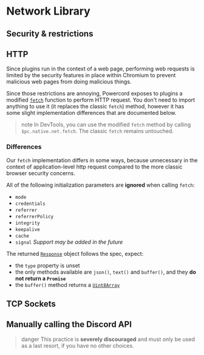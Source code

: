 <!--
  Copyright (c) 2020-2021 aetheryx & Cynthia K. Rey
  This work is licensed under a Creative Commons Attribution-NoDerivatives 4.0 International License.
  https://creativecommons.org/licenses/by-nd/4.0
-->

# Network Library

## Security & restrictions
<!-- todo: document -->

## HTTP
Since plugins run in the context of a web page, performing web requests is limited by the security features in place
within Chromium to prevent malicious web pages from doing malicious things.

Since those restrictions are annoying, Powercord exposes to plugins a modified [`fetch`](https://developer.mozilla.org/en-US/docs/Web/API/Fetch_API)
function to perform HTTP request. You don't need to import anything to use it (it replaces the classic `fetch`) method,
however it has some slight implementation differences that are documented below.

>note
> In DevTools, you can use the modified `fetch` method by calling `$pc.native.net.fetch`. The classic `fetch` remains
> untouched.

### Differences
Our `fetch` implementation differs in some ways, because unnecessary in the context of application-level http request
compared to the more classic browser security concerns.

All of the following initialization parameters are **ignored** when calling `fetch`:
 - `mode`
 - `credentials`
 - `referrer`
 - `referrerPolicy`
 - `integrity`
 - `keepalive`
 - `cache`
 - `signal` *Support may be added in the future*

The returned [`Response`](https://developer.mozilla.org/en-US/docs/Web/API/Response) object follows the spec, expect:
 - the `type` property is unset
 - the only methods available are `json()`, `text()` and `buffer()`, and they **do not return a `Promise`**
 - the `buffer()` method returns a [`Uint8Array`](https://developer.mozilla.org/en-US/docs/Web/JavaScript/Reference/Global_Objects/Uint8Array)

## TCP Sockets
<!-- todo: draft something; I kinda want an api similar to WebSocket -->

<!-- todo: udp sockets? -->

## Manually calling the Discord API
>danger
> This practice is **severely discouraged** and must only be used as a last resort, if you have no other choices.

<!-- todo: document @discord/http -->
